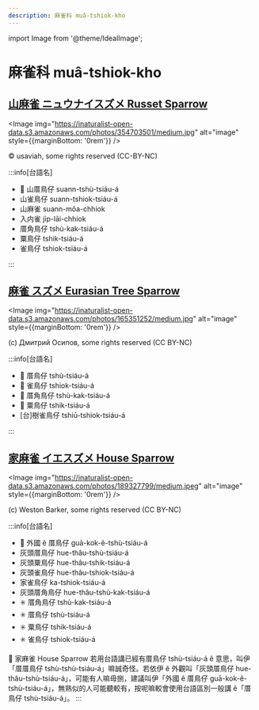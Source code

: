 ```yaml
---
description: 麻雀科 muâ-tshiok-kho
---
```


import Image from '@theme/IdealImage';

# 麻雀科 muâ-tshiok-kho

## [山麻雀 ニュウナイスズメ Russet Sparrow](https://ebird.org/species/russpa2)

<Image img="https://inaturalist-open-data.s3.amazonaws.com/photos/354703501/medium.jpg" alt="image" style={{marginBottom: '0rem'}} />

<p className="image-caption">
© usaviah, some rights reserved (CC-BY-NC)
</p>

:::info[台語名]

- 🎯 山厝鳥仔 suann-tshù-tsiáu-á
- 山雀鳥仔 suann-tshiok-tsiáu-á
- 山麻雀 suann-môa-chhiok
- 入内雀 ji̍p-lāi-chhiok
- 厝角鳥仔 tshù-kak-tsiáu-á
- 粟鳥仔 tshik-tsiáu-á
- 雀鳥仔 tshiok-tsiáu-á

:::

## [麻雀 スズメ Eurasian Tree Sparrow](https://ebird.org/species/eutspa)

<Image img="https://inaturalist-open-data.s3.amazonaws.com/photos/165351252/medium.jpg" alt="image" style={{marginBottom: '0rem'}} />

<p className="image-caption">
(c) Дмитрий Осипов, some rights reserved (CC BY-NC)
</p>

:::info[台語名]

- 🎯 厝鳥仔 tshù-tsiáu-á
- 🎯 雀鳥仔 tshiok-tsiáu-á
- 🎯 厝角鳥仔 tshù-kak-tsiáu-á
- 🎯 粟鳥仔 tshik-tsiáu-á
- [台]樹雀鳥仔 tshiū-tshiok-tsiáu-á

:::

## [家麻雀 イエスズメ House Sparrow](https://ebird.org/species/houspa)

<Image img="https://inaturalist-open-data.s3.amazonaws.com/photos/189327799/medium.jpeg" alt="image" style={{marginBottom: '0rem'}} />

<p className="image-caption">
(c) Weston Barker, some rights reserved (CC BY-NC)
</p>

:::info[台語名]

- 🎯 外國 ê 厝鳥仔 guā-kok-ê-tshù-tsiáu-á
- 灰頭厝鳥仔 hue-thâu-tshù-tsiáu-á
- 灰頭粟鳥仔 hue-thâu-tshik-tsiáu-á
- 灰頭雀鳥仔 hue-thâu-tshiok-tsiáu-á
- 家雀鳥仔 ka-tshiok-tsiáu-á
- 灰頭厝角鳥仔 hue-thâu-tshù-kak-tsiáu-á
- ✳️ 厝角鳥仔 tshù-kak-tsiáu-á
- ✳️ 厝鳥仔 tshù-tsiáu-á
- ✳️ 粟鳥仔 tshik-tsiáu-á
- ✳️ 雀鳥仔 tshiok-tsiáu-á

📍 家麻雀 House Sparrow 若用台語講已經有厝鳥仔 tshù-tsiáu-á ê 意思，叫伊「厝厝鳥仔 tshù-tshù-tsiáu-á」嘛誠奇怪。若依伊 ê 外觀叫「灰頭厝鳥仔 hue-thâu-tshù-tsiáu-á」，可能有人嘛毋捌，建議叫伊「外國 ê 厝鳥仔 guā-kok-ê-tshù-tsiáu-á」，無熟似的人可能聽較有，按呢嘛較會使用台語區別一般講 ê「厝鳥仔 tshù-tsiáu-á」。
:::
